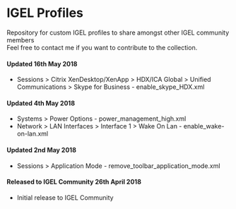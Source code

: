 # IGEL Profiles
Repository for custom IGEL profiles to share amongst other IGEL community members <br />
Feel free to contact me if you want to contribute to the collection. <br />

#### Updated 16th May 2018 <br />
- Sessions > Citrix XenDesktop/XenApp > HDX/ICA Global > Unified Communications > Skype for Business - enable_skype_HDX.xml <br />

#### Updated 4th May 2018 <br />
- Systems > Power Options - power_management_high.xml <br />
- Network > LAN Interfaces > Interface 1 > Wake On Lan - enable_wake-on-lan.xml

#### Updated 2nd May 2018 <br />
- Sessions > Application Mode - remove_toolbar_application_mode.xml <br />

#### Released to IGEL Community 26th April 2018 <br />
- Initial release to IGEL Community
